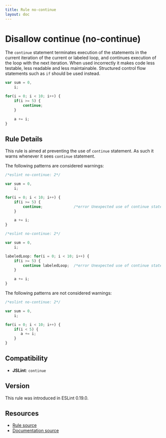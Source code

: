 ```yaml
---
title: Rule no-continue
layout: doc
---
```

<!-- Note: No pull requests accepted for this file. See README.md in the root directory for details. -->
# Disallow continue (no-continue)

The `continue` statement terminates execution of the statements in the current iteration of the current or labeled loop, and continues execution of the loop with the next iteration. When used incorrectly it makes code less testable, less readable and less maintainable. Structured control flow statements such as `if` should be used instead.

```js
var sum = 0,
    i;

for(i = 0; i < 10; i++) {
    if(i >= 5) {
        continue;
    }

    a += i;
}
```

## Rule Details

This rule is aimed at preventing the use of `continue` statement.
As such it warns whenever it sees `continue` statement.

The following patterns are considered warnings:

```js
/*eslint no-continue: 2*/

var sum = 0,
    i;

for(i = 0; i < 10; i++) {
    if(i >= 5) {
        continue;              /*error Unexpected use of continue statement*/
    }

    a += i;
}
```

```js
/*eslint no-continue: 2*/

var sum = 0,
    i;

labeledLoop: for(i = 0; i < 10; i++) {
    if(i >= 5) {
        continue labeledLoop;  /*error Unexpected use of continue statement*/
    }

    a += i;
}
```

The following patterns are not considered warnings:

```js
/*eslint no-continue: 2*/

var sum = 0,
    i;

for(i = 0; i < 10; i++) {
    if(i < 5) {
       a += i;
    }
}
```

## Compatibility

* **JSLint**: `continue`

## Version

This rule was introduced in ESLint 0.19.0.

## Resources

* [Rule source](https://github.com/eslint/eslint/tree/master/lib/rules/no-continue.js)
* [Documentation source](https://github.com/eslint/eslint/tree/master/docs/rules/no-continue.md)
